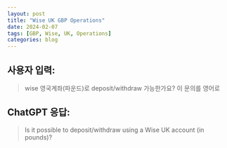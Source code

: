 ```yaml
---
layout: post
title: "Wise UK GBP Operations"
date: 2024-02-07
tags: [GBP, Wise, UK, Operations]
categories: blog
---
```


## 사용자 입력:
> wise 영국계좌(파운드)로 deposit/withdraw 가능한가요? 이 문의를 영어로

## ChatGPT 응답:
> Is it possible to deposit/withdraw using a Wise UK account (in pounds)?

